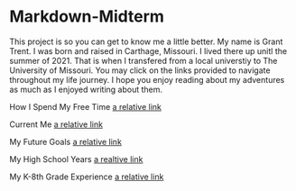 # Markdown-Midterm

This project is so you can get to know me a little better. My name is Grant Trent. I was born and raised in Carthage, Missouri. I lived there up unitl the summer of 2021. That is when I transfered from a local universtiy to The University of Missouri. You may click on the links provided to navigate throughout my life journey. I hope you enjoy reading about my adventures as much as I enjoyed writing about them.

How I Spend My Free Time
[a relative link](FreeTime.md)

Current Me
[a relative link](CurrentMe.md)

My Future Goals
[a relative link](FutrueGoals)

My High School Years
[a realtive link](HighShcool)

My K-8th Grade Experience
[a relative link](K-8th)
